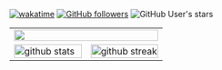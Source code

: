 [![wakatime](https://wakatime.com/badge/user/018c478b-7bf8-48c4-a893-0055b2f83fc6.svg?style=for-the-badge)](https://wakatime.com/@018c478b-7bf8-48c4-a893-0055b2f83fc6)
[![GitHub followers](https://img.shields.io/github/followers/pyromagne?style=for-the-badge&logo=github)](https://github.com/Pyromagne)
![GitHub User's stars](https://img.shields.io/github/stars/pyromagne?style=for-the-badge)

<table align="center" style="width: 100%;">
  <tr>
    <td style="width: 50%;" colspan="2">
      <a href="https://github.com/Pyromagne">
        <img width="100%" src="https://github-readme-stats.vercel.app/api/wakatime?username=pyromagne\&layout=compact">
      </a>
    </td>
  </tr>
  <tr>
  <td style="width: 50%;">
    <a href="https://github.com/Pyromagne">
        <img width="100%" src="https://github-readme-stats.vercel.app/api?username=pyromagne&amp;theme=tokyonight&amp;show_icons=true&amp;hide_border=true&amp;count_private=true" alt="github stats">
      </a>
  </td>
    <td style="width: 50%;">
      <a href="https://github.com/Pyromagne">
        <img width="100%" src="https://github-readme-streak-stats.herokuapp.com/?user=pyromagne&amp;theme=tokyonight&amp;hide_border=true" alt="github streak">
      </a>
    </td>
  </tr>
</table>



